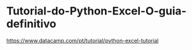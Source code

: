# Tutorial-do-Python-Excel-O-guia-definitivo
https://www.datacamp.com/pt/tutorial/python-excel-tutorial
